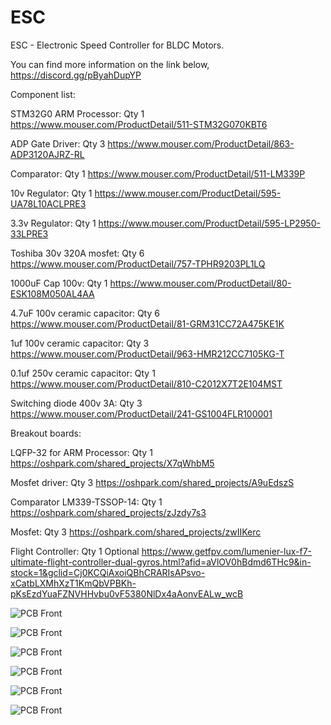 # ESC
ESC - Electronic Speed Controller for BLDC Motors.

You can find more information on the link below,
https://discord.gg/pByahDupYP

Component list: 

STM32G0 ARM Processor: Qty 1
https://www.mouser.com/ProductDetail/511-STM32G070KBT6

ADP Gate Driver: Qty 3
https://www.mouser.com/ProductDetail/863-ADP3120AJRZ-RL

Comparator: Qty 1
https://www.mouser.com/ProductDetail/511-LM339P

10v Regulator: Qty 1
https://www.mouser.com/ProductDetail/595-UA78L10ACLPRE3

3.3v Regulator: Qty 1
https://www.mouser.com/ProductDetail/595-LP2950-33LPRE3

Toshiba 30v 320A mosfet: Qty 6
https://www.mouser.com/ProductDetail/757-TPHR9203PL1LQ

1000uF Cap 100v: Qty 1
https://www.mouser.com/ProductDetail/80-ESK108M050AL4AA

4.7uF 100v ceramic capacitor: Qty 6
https://www.mouser.com/ProductDetail/81-GRM31CC72A475KE1K

1uf 100v ceramic capacitor: Qty 3
https://www.mouser.com/ProductDetail/963-HMR212CC7105KG-T

0.1uf 250v ceramic capacitor: Qty 1
https://www.mouser.com/ProductDetail/810-C2012X7T2E104MST

Switching diode 400v 3A: Qty 3
https://www.mouser.com/ProductDetail/241-GS1004FLR100001




Breakout boards:

LQFP-32 for ARM Processor: Qty 1
https://oshpark.com/shared_projects/X7qWhbM5

Mosfet driver: Qty 3
https://oshpark.com/shared_projects/A9uEdszS

Comparator LM339-TSSOP-14: Qty 1
https://oshpark.com/shared_projects/zJzdy7s3


Mosfet: Qty 3
https://oshpark.com/shared_projects/zwIIKerc

Flight Controller: Qty 1 Optional
https://www.getfpv.com/lumenier-lux-f7-ultimate-flight-controller-dual-gyros.html?afid=aVlOV0hBdmd6THc9&in-stock=1&gclid=Cj0KCQiAxoiQBhCRARIsAPsvo-xCatbLXMhXzT1KmQbVPBKh-pKsEzdYuaFZNVHHvbu0vF5380NlDx4aAonvEALw_wcB 

![PCB Front](/images/ESC_v1.1_front_small.jpg "test")

![PCB Front](/images/ESC_v1.1_back_small.jpg)

![PCB Front](/images/Breadboard_small.png)

![PCB Front](/images/schematic.png)

![PCB Front](/images/pcb_top.png)

![PCB Front](/images/pcb_bottom.png)
